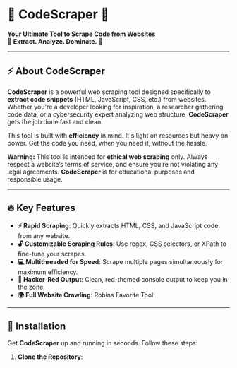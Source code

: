 # 🚨 **CodeScraper** 🚨  
**Your Ultimate Tool to Scrape Code from Websites**  
🔴 **Extract. Analyze. Dominate.** 🔴

---

## ⚡ About CodeScraper

**CodeScraper** is a powerful web scraping tool designed specifically to **extract code snippets** (HTML, JavaScript, CSS, etc.) from websites. Whether you're a developer looking for inspiration, a researcher gathering code data, or a cybersecurity expert analyzing web structure, **CodeScraper** gets the job done fast and clean.  

This tool is built with **efficiency** in mind. It's light on resources but heavy on power. Get the code you need, when you need it, without the hassle.

**Warning:** This tool is intended for **ethical web scraping** only. Always respect a website’s terms of service, and ensure you’re not violating any legal agreements. **CodeScraper** is for educational purposes and responsible usage.

---

## 🔥 Key Features

- **⚡ Rapid Scraping**: Quickly extracts HTML, CSS, and JavaScript code from any website.
- **🔓 Customizable Scraping Rules**: Use regex, CSS selectors, or XPath to fine-tune your scrapes.
- **💻 Multithreaded for Speed**: Scrape multiple pages simultaneously for maximum efficiency.
- **🔴 Hacker-Red Output**: Clean, red-themed console output to keep you in the zone.
- **🌍 Full Website Crawling**: Robins Favorite Tool.

---

## 🚀 Installation

Get **CodeScraper** up and running in seconds. Follow these steps:

1. **Clone the Repository**:
